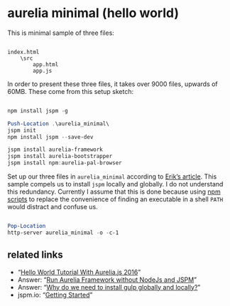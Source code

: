 # aurelia minimal (hello world)

This is minimal sample of three files:

```plaintext

index.html
    \src
        app.html
        app.js

```

In order to present these three files, it takes over 9000 files, upwards of 60MB. These come from this setup sketch:

```PowerShell

npm install jspm -g

Push-Location .\aurelia_minimal\
jspm init
npm install jspm --save-dev

jspm install aurelia-framework
jspm install aurelia-bootstrapper
jspm install npm:aurelia-pal-browser

```

Set up our three files in `aurelia_minimal` according to [Erik’s article](http://www.programwitherik.com/hello-world-tutorial-aurelia-2016/). This sample compels us to install `jspm` locally and globally. I do not understand this redundancy. Currently I assume that this is done because using [npm scripts](https://docs.npmjs.com/misc/scripts) to replace the convenience of finding an executable in a shell `PATH` would distract and confuse us.

```PowerShell

Pop-Location
http-server aurelia_minimal -o -c-1

```

## related links

* “[Hello World Tutorial With Aurelia.js 2016](http://www.programwitherik.com/hello-world-tutorial-aurelia-2016/)”
* Answer: “[Run Aurelia Framework without NodeJs and JSPM](https://stackoverflow.com/a/28400725)”
* Answer: “[Why do we need to install gulp globally and locally?](https://stackoverflow.com/a/30742196)”
* jspm.io: “[Getting Started](http://jspm.io/docs/getting-started.html)”